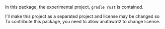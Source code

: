 In this package, the experimental project, `gradle rust` is contained.

I'll make this project as a separated project and license may be changed so To contribute this package, you need to
allow anatawa12 to change license.
